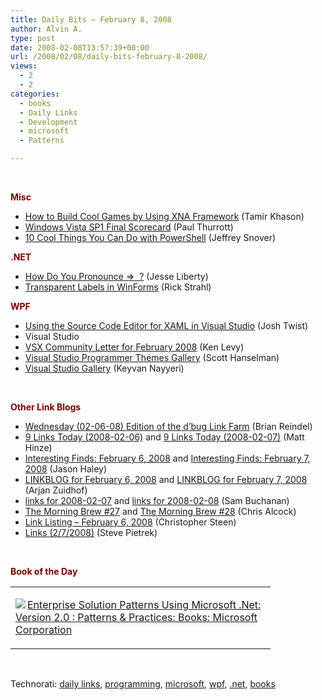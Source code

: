 ```yaml
---
title: Daily Bits – February 8, 2008
author: Alvin A.
type: post
date: 2008-02-08T13:57:39+00:00
url: /2008/02/08/daily-bits-february-8-2008/
views:
  - 2
  - 2
categories:
  - books
  - Daily Links
  - Development
  - microsoft
  - Patterns

---
```

&nbsp;

**<font color="#800000">Misc</font>**

  * <a href="http://blogs.microsoft.co.il/blogs/tamir/archive/2008/02/06/how-to-build-cool-games-by-using-xna-framework.aspx" target="_blank">How to Build Cool Games by Using XNA Framework</a> (Tamir Khason)
  * <a href="http://community.winsupersite.com/blogs/paul/archive/2008/02/06/windows-vista-sp1-final-scorecard.aspx" target="_blank">Windows Vista SP1 Final Scorecard</a> (Paul Thurrott)
  * <a href="http://blogs.msdn.com/powershell/archive/2008/02/07/10-cool-things-you-can-do-with-windows-powershell.aspx" target="_blank">10 Cool Things You Can Do with PowerShell</a> (Jeffrey Snover)

**<font color="#800000">.NET</font>**

  * <a href="http://www.oreillynet.com/windows/blog/2008/02/how_do_you_pronounce.html" target="_blank">How Do You Pronounce =>&nbsp; ?</a> (Jesse Liberty)
  * <a href="http://west-wind.com/weblog/posts/247977.aspx" target="_blank">Transparent Labels in WinForms</a> (Rick Strahl)

**<font color="#800000">WPF</font>**

  * <a href="http://www.thejoyofcode.com/Using_the_Source_Code_Editor_for_XAML_in_Visual_Studio.aspx" target="_blank">Using the Source Code Editor for XAML in Visual Studio</a> (Josh Twist)
  * Visual Studio
  * <a href="http://blogs.msdn.com/vsxteam/archive/2008/02/07/VSX-Community-Letter-for-February-2008.aspx" target="_blank">VSX Community Letter for February 2008</a> (Ken Levy)
  * <a href="http://www.hanselman.com/blog/VisualStudioProgrammerThemesGallery.aspx" target="_blank">Visual Studio Programmer Themes Gallery</a> (Scott Hanselman)
  * <a href="http://nayyeri.net/blog/visual-studio-gallery/" target="_blank">Visual Studio Gallery</a> (Keyvan Nayyeri)

&nbsp;

**<font color="#800000">Other Link Blogs</font>**

  * <a href="http://blog.reindel.com/2008/02/06/wednesday-02-06-08-edition-of-the-dbug-link-farm/" target="_blank">Wednesday (02-06-08) Edition of the d&#8217;bug Link Farm</a> (Brian Reindel)
  * <a href="http://mhinze.com/9-links-today-2008-02-06/" target="_blank">9 Links Today (2008-02-06)</a> and <a href="http://mhinze.com/9-links-today-2008-02-07/" target="_blank">9 Links Today (2008-02-07)</a> (Matt Hinze)
  * <a href="http://jasonhaley.com/blog/archive/2008/02/06/141168.aspx" target="_blank">Interesting Finds: February 6, 2008</a> and <a href="http://jasonhaley.com/blog/archive/2008/02/07/141171.aspx" target="_blank">Interesting Finds: February 7, 2008</a> (Jason Haley)
  * <a href="http://arjansworld.blogspot.com/2008/02/linkblog-for-february-6-2008.html" target="_blank">LINKBLOG for February 6, 2008</a> and <a href="http://arjansworld.blogspot.com/2008/02/linkblog-for-february-7-2008.html" target="_blank">LINKBLOG for February 7, 2008</a> (Arjan Zuidhof)
  * <a href="http://afongen.com/blog/2008/02/06/links-for-2008-02-07/" target="_blank">links for 2008-02-07</a> and <a href="http://afongen.com/blog/2008/02/07/links-for-2008-02-08/" target="_blank">links for 2008-02-08</a> (Sam Buchanan)
  * <a href="http://blog.cwa.me.uk/2008/02/07/the-morning-brew-27/" target="_blank">The Morning Brew #27</a> and <a href="http://blog.cwa.me.uk/2008/02/08/the-morning-brew-28/" target="_blank">The Morning Brew #28</a> (Chris Alcock)
  * <a href="http://www.dotnetjunkies.com/WebLog/csteen/archive/2008/02/07/433676.aspx" target="_blank">Link Listing &#8211; February 6, 2008</a> (Christopher Steen)
  * <a href="http://spietrek.blogspot.com/2008/02/links-272008.html" target="_blank">Links (2/7/2008)</a> (Steve Pietrek)

&nbsp;

**<font color="#800000">Book of the Day</font>**

<div class="wlWriterSmartContent" id="scid:7dc1bd33-94bd-46fd-a20b-0131235bcd47:773d3d64-42a4-4ec7-bd99-9ed81bddaf8f" style="padding-right: 0px; display: inline; padding-left: 0px; float: none; padding-bottom: 0px; margin: 0px; padding-top: 0px">
  <table cellspacing="0" cellpadding="2" width="400" border="0" unselectable="on">
    <tr>
      <td valign="top" width="400">
        <p>
          <a title="Enterprise Solution Patterns Using Microsoft .Net: Version 2.0 : Patterns &#038; Practices: Books: Microsoft Corporation" href="http://www.amazon.com/exec/obidos/ASIN/0735618399/alvinashcraft-20"><img data-recalc-dims="1" decoding="async" src="https://i0.wp.com/images.amazon.com/images/P/0735618399.01.MZZZZZZZ.jpg?w=660" border="0" align="left" style="float:left" />Enterprise Solution Patterns Using Microsoft .Net: Version 2.0 : Patterns & Practices: Books: Microsoft Corporation</a>
        </p>
      </td>
    </tr>
  </table>
</div>

&nbsp;

<div class="wlWriterSmartContent" id="scid:C16BAC14-9A3D-4c50-9394-FBFEF7A93539:8c3878ef-b8d2-4e6d-94bb-0fb2474f6571" style="padding-right: 0px; display: inline; padding-left: 0px; padding-bottom: 0px; margin: 0px; padding-top: 0px">
  <!--dotnetkickit-->
</div>

<div class="wlWriterSmartContent" id="scid:d7bf807d-7bb0-458a-811f-90c51817d5c2:233f6769-dacf-419f-985a-e32c23a1134e" style="padding-right: 0px; display: inline; padding-left: 0px; padding-bottom: 0px; margin: 0px; padding-top: 0px">
  <p>
    <span class="TagSite">Technorati:</span> <a href="http://technorati.com/tag/daily+links" rel="tag" class="tag">daily links</a>, <a href="http://technorati.com/tag/programming" rel="tag" class="tag">programming</a>, <a href="http://technorati.com/tag/microsoft" rel="tag" class="tag">microsoft</a>, <a href="http://technorati.com/tag/wpf" rel="tag" class="tag">wpf</a>, <a href="http://technorati.com/tag/.net" rel="tag" class="tag">.net</a>, <a href="http://technorati.com/tag/books" rel="tag" class="tag">books</a><br /><!-- StartInsertedTags: daily links, programming, microsoft, wpf, .net, books :EndInsertedTags -->
  </p>
</div>